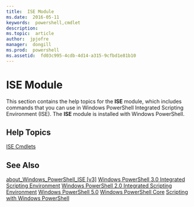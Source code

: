 ```yaml
---
title:  ISE Module
ms.date:  2016-05-11
keywords:  powershell,cmdlet
description:  
ms.topic:  article
author:  jpjofre
manager:  dongill
ms.prod:  powershell
ms.assetid:  fd03c995-4cdb-4d14-a315-9cfbd1e81b10
---
```


# ISE Module
This section contains the help topics for the **ISE** module, which includes commands that you can use in Windows PowerShell Integrated Scripting Environment (ISE). The **ISE** module is installed with Windows PowerShell.

## Help Topics
[ISE Cmdlets](http://go.microsoft.com/fwlink/?LinkID=254686)

## See Also
[about_Windows_PowerShell_ISE [v3]](https://technet.microsoft.com/en-us/library/dfa54d47-60c6-4fff-8197-c747e8d411bb)
[Windows PowerShell 3.0 Integrated Scripting Environment](http://go.microsoft.com/fwlink/?LinkId=254681)
[Windows PowerShell 2.0 Integrated Scripting Environment](http://go.microsoft.com/fwlink/?LinkID=238569)
[Windows PowerShell 5.0](../core-modules/Windows-PowerShell-5.0.md)
[Windows PowerShell Core](https://technet.microsoft.com/en-us/library/4b75f1e4-f327-48f3-92ab-bf5435094d41)
[Scripting with Windows PowerShell](../../getting-started/fundamental/Scripting-with-Windows-PowerShell.md)

